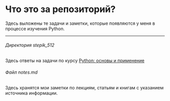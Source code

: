 # Что это за репозиторий?
Здесь выложены те задачи и заметки, которые появляются у меня в процессе изучения Python.

------------
###### Директория stepik_512

Здесь ответы на задачи по курсу [Python: основы и применение](https://stepik.org/course/512/ "Python: основы и применение")

###### Файл notes.md

Здесь хранятся мои заметки по лекциям, статьям и книгам с указанием источника информации. 
